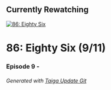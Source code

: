 ﻿
## Currently Rewatching

[![86: Eighty Six](https://s4.anilist.co/file/anilistcdn/media/anime/cover/medium/bx116589-WSpNedJdAH3L.jpg)](https://anilist.co/anime/116589)

# 86: Eighty Six (9/11)

### Episode 9 - 

###### *Generated with [Taiga Update Git](https://github.com/nike4613/taiga-update-git)*